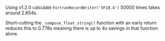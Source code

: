 Using v1.2.0 calculate `FortranRecordWriter('5F10.4')` 50000 times takes around 2.854s.

Short-cutting the `_compose_float_string()` function with an early return reduces this to 0.778s meaning there is up to 4x savings in that function alone.
